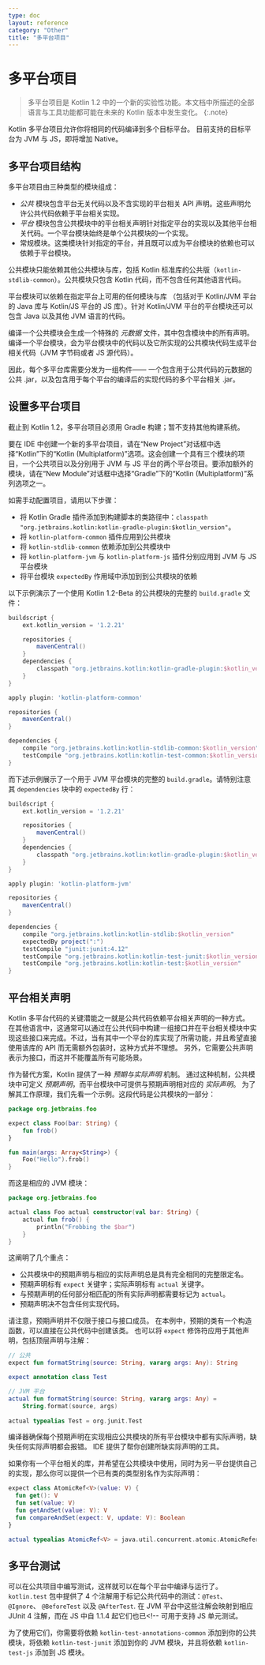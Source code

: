 ```yaml
---
type: doc
layout: reference
category: "Other"
title: "多平台项目"
---
```


# 多平台项目

> 多平台项目是 Kotlin 1.2 中的一个新的实验性功能。本文档中所描述的全部语言与<!--
-->工具功能都可能在未来的 Kotlin 版本中发生变化。
{:.note}

Kotlin 多平台项目允许你将相同的代码编译到多个目标平台。
目前支持的目标平台为 JVM 与 JS，即将增加 Native。

## 多平台项目结构

多平台项目由三种类型的模块组成：

  * _公共_ 模块包含平台无关代码以及<!--
    -->不含实现的平台相关 API 声明。这些声明允许公共代码依赖于<!--
    -->平台相关实现。
  * _平台_ 模块包含公共模块中的<!--
    -->平台相关声明针对指定平台的实现以及其他平台相关代码。一个平台模块始终是<!--
    -->单个公共模块的一个实现。
  * 常规模块。这类模块针对指定的平台，并且既可以成为<!--
    -->平台模块的依赖也可以依赖于平台模块。
    
公共模块只能依赖其他公共模块与库，包括
Kotlin 标准库的公共版（`kotlin-stdlib-common`）。公共模块只包含 Kotlin
代码，而不包含任何其他语言代码。

平台模块可以依赖在指定平台上可用的任何模块与库
（包括对于 Kotlin/JVM 平台的 Java 库与 Kotlin/JS 平台的 JS 库）。针对
Kotlin/JVM 平台的平台模块还可以包含 Java 以及其他 JVM 语言的代码。

编译一个公共模块会生成一个特殊的 _元数据_ 文件，其中包含模块中的所有声明。
编译一个平台模块，会为平台模块中的代码以及它所实现的公共模块代码生成平台相关代码<!--
-->（JVM 字节码或者 JS 源代码）。

因此，每个多平台库需要分发为一组构件——
一个包含用于公共代码的元数据的公共 .jar，以及包含用于<!--
-->每个平台的编译后的实现代码的多个平台相关 .jar。


## 设置多平台项目

截止到 Kotlin 1.2，多平台项目必须用 Gradle 构建；暂不支持其他构建系统<!--
-->。

要在 IDE 中创建一个新的多平台项目，请在“New Project”对话框中选择<!--
-->“Kotlin”下的“Kotlin (Multiplatform)”选项。这会创建一个具有三个模块的项目，一个公共项目<!--
-->以及分别用于 JVM 与 JS 平台的两个平台项目。要添加额外的模块，请在“New Module”对话框中选择“Gradle”下的<!--
-->“Kotlin (Multiplatform)”系列选项之一。

如需手动配置项目，请用以下步骤：

  * 将 Kotlin Gradle 插件添加到构建脚本的类路径中：`classpath "org.jetbrains.kotlin:kotlin-gradle-plugin:$kotlin_version"`。
  * 将 `kotlin-platform-common` 插件应用到公共模块
  * 将 `kotlin-stdlib-common` 依赖添加到公共模块中
  * 将 `kotlin-platform-jvm` 与 `kotlin-platform-js` 插件分别应用到 JVM 与 JS 平台模块
  * 将平台模块 `expectedBy` 作用域中添加到到公共模块的依赖
  
以下示例演示了一个使用 Kotlin 1.2-Beta 的公共模块的完整的 `build.gradle` 文件：

``` groovy
buildscript {
    ext.kotlin_version = '1.2.21'

    repositories {
        mavenCentral()
    }
    dependencies {
        classpath "org.jetbrains.kotlin:kotlin-gradle-plugin:$kotlin_version"
    }
}

apply plugin: 'kotlin-platform-common'

repositories {
    mavenCentral()
}

dependencies {
    compile "org.jetbrains.kotlin:kotlin-stdlib-common:$kotlin_version"
    testCompile "org.jetbrains.kotlin:kotlin-test-common:$kotlin_version"
}
```

而下述示例展示了一个用于 JVM 平台模块的完整的 `build.gradle`。请<!--
-->特别注意其 `dependencies` 块中的 `expectedBy` 行：

``` groovy
buildscript {
    ext.kotlin_version = '1.2.21'

    repositories {
        mavenCentral()
    }
    dependencies {
        classpath "org.jetbrains.kotlin:kotlin-gradle-plugin:$kotlin_version"
    }
}

apply plugin: 'kotlin-platform-jvm'

repositories {
    mavenCentral()
}

dependencies {
    compile "org.jetbrains.kotlin:kotlin-stdlib:$kotlin_version"
    expectedBy project(":")
    testCompile "junit:junit:4.12"
    testCompile "org.jetbrains.kotlin:kotlin-test-junit:$kotlin_version"
    testCompile "org.jetbrains.kotlin:kotlin-test:$kotlin_version"
}
```


## 平台相关声明

Kotlin 多平台代码的关键潜能之一就是公共代码依赖平台相关声明的一种方式。
在其他语言中，这通常<!--
-->可以通过在公共代码中构建一组接口并在平台相关<!--
-->模块中实现这些接口来完成。不过，当有其中一个平台的库<!--
-->实现了所需功能，并且希望直接使用该库的 API 而无需额外包装时，这种方式并不理想。
另外，它需要公共声明表示为接口，而这<!--
-->并不能覆盖所有可能场景。

作为替代方案，Kotlin 提供了一种 _预期与实际声明_ 机制。
通过这种机制，公共模块中可定义 _预期声明_，而平台模块<!--
-->中可提供与预期声明相对应的 _实际声明_。
为了解其工作原理，我们先看一个示例。这段代码是公共模块的一部分：

``` kotlin
package org.jetbrains.foo

expect class Foo(bar: String) {
    fun frob()
}

fun main(args: Array<String>) {
    Foo("Hello").frob()
}
```

而这是相应的 JVM 模块：

``` kotlin
package org.jetbrains.foo

actual class Foo actual constructor(val bar: String) {
    actual fun frob() {
        println("Frobbing the $bar")
    }
}
```

这阐明了几个重点：

  * 公共模块中的预期声明与相应的实际声明总是<!--
    -->具有完全相同的完整限定名。
  * 预期声明标有 `expect` 关键字；实际声明<!--
    -->标有 `actual` 关键字。
  * 与预期声明的任何部分相匹配的所有实际声明都需要标记为
    `actual`。
  * 预期声明决不包含任何实现代码。

请注意，预期声明并不仅限于接口与接口成员。
在本例中，预期的类有一个构造函数，可以直接在公共代码中创建该类。
也可以将 `expect` 修饰符应用于其他声明，包括顶层声明与<!--
-->注解：

``` kotlin
// 公共
expect fun formatString(source: String, vararg args: Any): String

expect annotation class Test

// JVM 平台
actual fun formatString(source: String, vararg args: Any) =
    String.format(source, args)
    
actual typealias Test = org.junit.Test
```

编译器确保每个预期声明在实现相应公共模块的所有平台<!--
-->模块中都有实际声明，缺失任何实际声明都会报错。
IDE 提供了帮你创建所缺实际声明的工具。

如果你有一个平台相关的库，并希望在公共模块中使用，同时为另一平台提供自己<!--
-->的实现，那么你可以提供一个已有类的类型别名作为实际<!--
-->声明：

``` kotlin
expect class AtomicRef<V>(value: V) {
  fun get(): V
  fun set(value: V)
  fun getAndSet(value: V): V
  fun compareAndSet(expect: V, update: V): Boolean
}

actual typealias AtomicRef<V> = java.util.concurrent.atomic.AtomicReference<V>
```

## 多平台测试

可以在公共项目中编写测试，这样就可以在每个平台中编译与运行了。
`kotlin.test` 包中提供了 4 个注解用于标记公共代码中的测试：`@Test`、 `@Ignore`、
`@BeforeTest` 以及 `@AfterTest`.
在 JVM 平台中这些注解会映射到相应 JUnit 4 注解，而在 JS 中自 1.1.4 起它们也已<!-- 
可用于支持 JS 单元测试。

为了使用它们，你需要将依赖 `kotlin-test-annotations-common` 添加到你的公共模块，将依赖 
`kotlin-test-junit` 添加到你的 JVM 模块，并且将依赖 `kotlin-test-js` 添加到 JS 模块。
